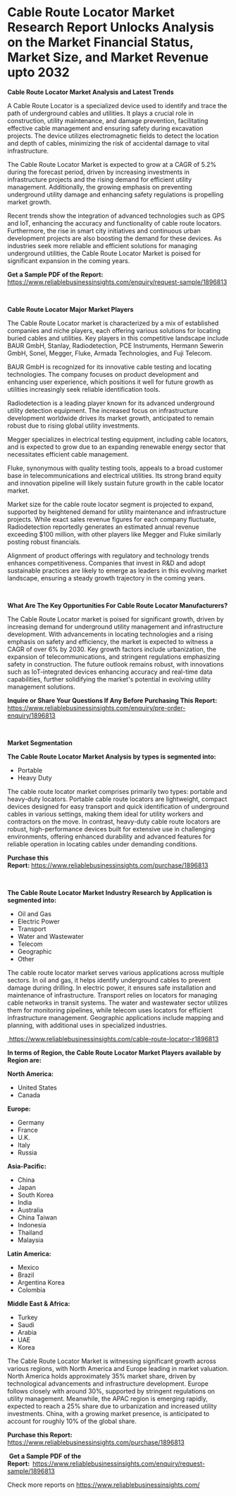 <p><h1>Cable Route Locator Market Research Report Unlocks Analysis on the Market Financial Status, Market Size, and Market Revenue upto 2032</h1></p><p><strong>Cable Route Locator Market Analysis and Latest Trends</strong></p>
<p><p>A Cable Route Locator is a specialized device used to identify and trace the path of underground cables and utilities. It plays a crucial role in construction, utility maintenance, and damage prevention, facilitating effective cable management and ensuring safety during excavation projects. The device utilizes electromagnetic fields to detect the location and depth of cables, minimizing the risk of accidental damage to vital infrastructure.</p><p>The Cable Route Locator Market is expected to grow at a CAGR of 5.2% during the forecast period, driven by increasing investments in infrastructure projects and the rising demand for efficient utility management. Additionally, the growing emphasis on preventing underground utility damage and enhancing safety regulations is propelling market growth. </p><p>Recent trends show the integration of advanced technologies such as GPS and IoT, enhancing the accuracy and functionality of cable route locators. Furthermore, the rise in smart city initiatives and continuous urban development projects are also boosting the demand for these devices. As industries seek more reliable and efficient solutions for managing underground utilities, the Cable Route Locator Market is poised for significant expansion in the coming years.</p></p>
<p><strong>Get a Sample PDF of the Report:&nbsp;</strong> <a href="https://www.reliablebusinessinsights.com/enquiry/request-sample/1896813?utm_campaign=2924&utm_medium=2&utm_source=Github&utm_content=ia&utm_term=11042025&utm_id=cable-route-locator">https://www.reliablebusinessinsights.com/enquiry/request-sample/1896813</a></p>
<p>&nbsp;</p>
<p><strong>Cable Route Locator Major Market Players</strong></p>
<p><p>The Cable Route Locator market is characterized by a mix of established companies and niche players, each offering various solutions for locating buried cables and utilities. Key players in this competitive landscape include BAUR GmbH, Stanlay, Radiodetection, PCE Instruments, Hermann Sewerin GmbH, Sonel, Megger, Fluke, Armada Technologies, and Fuji Telecom.</p><p>BAUR GmbH is recognized for its innovative cable testing and locating technologies. The company focuses on product development and enhancing user experience, which positions it well for future growth as utilities increasingly seek reliable identification tools.</p><p>Radiodetection is a leading player known for its advanced underground utility detection equipment. The increased focus on infrastructure development worldwide drives its market growth, anticipated to remain robust due to rising global utility investments.</p><p>Megger specializes in electrical testing equipment, including cable locators, and is expected to grow due to an expanding renewable energy sector that necessitates efficient cable management.</p><p>Fluke, synonymous with quality testing tools, appeals to a broad customer base in telecommunications and electrical utilities. Its strong brand equity and innovation pipeline will likely sustain future growth in the cable locator market.</p><p>Market size for the cable route locator segment is projected to expand, supported by heightened demand for utility maintenance and infrastructure projects. While exact sales revenue figures for each company fluctuate, Radiodetection reportedly generates an estimated annual revenue exceeding $100 million, with other players like Megger and Fluke similarly posting robust financials.</p><p>Alignment of product offerings with regulatory and technology trends enhances competitiveness. Companies that invest in R&D and adopt sustainable practices are likely to emerge as leaders in this evolving market landscape, ensuring a steady growth trajectory in the coming years.</p></p>
<p>&nbsp;</p>
<p><strong>What Are The Key Opportunities For Cable Route Locator Manufacturers?</strong></p>
<p><p>The Cable Route Locator market is poised for significant growth, driven by increasing demand for underground utility management and infrastructure development. With advancements in locating technologies and a rising emphasis on safety and efficiency, the market is expected to witness a CAGR of over 6% by 2030. Key growth factors include urbanization, the expansion of telecommunications, and stringent regulations emphasizing safety in construction. The future outlook remains robust, with innovations such as IoT-integrated devices enhancing accuracy and real-time data capabilities, further solidifying the market's potential in evolving utility management solutions.</p></p>
<p><strong>Inquire or Share Your Questions If Any Before Purchasing This Report:</strong> <a href="https://www.reliablebusinessinsights.com/enquiry/pre-order-enquiry/1896813?utm_campaign=2924&utm_medium=2&utm_source=Github&utm_content=ia&utm_term=11042025&utm_id=cable-route-locator">https://www.reliablebusinessinsights.com/enquiry/pre-order-enquiry/1896813</a></p>
<p>&nbsp;</p>
<p><strong>Market Segmentation</strong></p>
<p><strong>The Cable Route Locator Market Analysis by types is segmented into:</strong></p>
<p><ul><li>Portable</li><li>Heavy Duty</li></ul></p>
<p><p>The cable route locator market comprises primarily two types: portable and heavy-duty locators. Portable cable route locators are lightweight, compact devices designed for easy transport and quick identification of underground cables in various settings, making them ideal for utility workers and contractors on the move. In contrast, heavy-duty cable route locators are robust, high-performance devices built for extensive use in challenging environments, offering enhanced durability and advanced features for reliable operation in locating cables under demanding conditions.</p></p>
<p><strong>Purchase this Report:&nbsp;</strong><a href="https://www.reliablebusinessinsights.com/purchase/1896813?utm_campaign=2924&utm_medium=2&utm_source=Github&utm_content=ia&utm_term=11042025&utm_id=cable-route-locator">https://www.reliablebusinessinsights.com/purchase/1896813</a></p>
<p>&nbsp;</p>
<p><strong>The Cable Route Locator Market Industry Research by Application is segmented into:</strong></p>
<p><ul><li>Oil and Gas</li><li>Electric Power</li><li>Transport</li><li>Water and Wastewater</li><li>Telecom</li><li>Geographic</li><li>Other</li></ul></p>
<p><p>The cable route locator market serves various applications across multiple sectors. In oil and gas, it helps identify underground cables to prevent damage during drilling. In electric power, it ensures safe installation and maintenance of infrastructure. Transport relies on locators for managing cable networks in transit systems. The water and wastewater sector utilizes them for monitoring pipelines, while telecom uses locators for efficient infrastructure management. Geographic applications include mapping and planning, with additional uses in specialized industries.</p></p>
<p><a href="https://www.reliablebusinessinsights.com/cable-route-locator-r1896813?utm_campaign=2924&utm_medium=2&utm_source=Github&utm_content=ia&utm_term=11042025&utm_id=cable-route-locator">&nbsp;https://www.reliablebusinessinsights.com/cable-route-locator-r1896813</a></p>
<p><strong>In terms of Region, the Cable Route Locator Market Players available by Region are:</strong></p>
<p>
    <p> <strong> North America: </strong>
        <ul>
            <li>United States</li>
            <li>Canada</li>
        </ul>
        </p> 
    <p> <strong> Europe: </strong>
        <ul>
            <li>Germany</li>
            <li>France</li>
            <li>U.K.</li>
            <li>Italy</li>
            <li>Russia</li>
        </ul>
        </p> 
    <p> <strong> Asia-Pacific: </strong>
        <ul>
            <li>China</li>
            <li>Japan</li>
            <li>South Korea</li>
            <li>India</li>
            <li>Australia</li>
            <li>China Taiwan</li>
            <li>Indonesia</li>
            <li>Thailand</li>
            <li>Malaysia</li>
        </ul>
        </p> 
    <p> <strong> Latin America: </strong>
        <ul>
            <li>Mexico</li>
            <li>Brazil</li>
            <li>Argentina Korea</li>
            <li>Colombia</li>
        </ul>
        </p> 
    <p> <strong> Middle East & Africa: </strong>
        <ul>
            <li>Turkey</li>
            <li>Saudi</li>
            <li>Arabia</li>
            <li>UAE</li>
            <li>Korea</li>
        </ul>
    </p>
    </p>
<p><p>The Cable Route Locator Market is witnessing significant growth across various regions, with North America and Europe leading in market valuation. North America holds approximately 35% market share, driven by technological advancements and infrastructure development. Europe follows closely with around 30%, supported by stringent regulations on utility management. Meanwhile, the APAC region is emerging rapidly, expected to reach a 25% share due to urbanization and increased utility investments. China, with a growing market presence, is anticipated to account for roughly 10% of the global share.</p></p>
<p><strong>Purchase this Report: </strong><a href="https://www.reliablebusinessinsights.com/purchase/1896813?utm_campaign=2924&utm_medium=2&utm_source=Github&utm_content=ia&utm_term=11042025&utm_id=cable-route-locator">https://www.reliablebusinessinsights.com/purchase/1896813</a></p>
<p>&nbsp;<strong>Get a Sample PDF of the Report:&nbsp;&nbsp;</strong><a href="https://www.reliablebusinessinsights.com/enquiry/request-sample/1896813?utm_campaign=2924&utm_medium=2&utm_source=Github&utm_content=ia&utm_term=11042025&utm_id=cable-route-locator">https://www.reliablebusinessinsights.com/enquiry/request-sample/1896813</a></p>
<p><strong></strong></p>
<p>Check more reports on <a href="https://www.reliablebusinessinsights.com/?utm_campaign=2924&utm_medium=2&utm_source=Github&utm_content=ia&utm_term=11042025&utm_id=cable-route-locator">https://www.reliablebusinessinsights.com/</a></p>